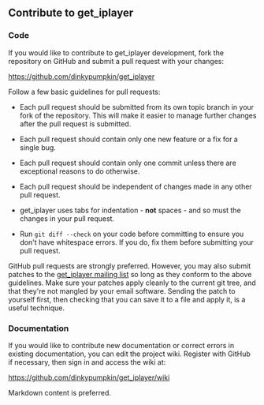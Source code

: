 ## Contribute to get_iplayer

### Code

If you would like to contribute to get_iplayer development, fork the repository on GitHub and submit a pull request with your changes:

<https://github.com/dinkypumpkin/get_iplayer>

Follow a few basic guidelines for pull requests:

- Each pull request should be submitted from its own topic branch in your fork of the repository.  This will make it easier to manage further changes after the pull request is submitted.

- Each pull request should contain only one new feature or a fix for a single bug.

- Each pull request should contain only one commit unless there are exceptional reasons to do otherwise.

- Each pull request should be independent of changes made in any other pull request.

- get_iplayer uses tabs for indentation - **not** spaces - and so must the changes in your pull request.

- Run `git diff --check` on your code before committing to ensure you don't have whitespace errors.  If you do, fix them before submitting your pull request.

GitHub pull requests are strongly preferred.  However, you may also submit patches to the [get_iplayer mailing list](http://lists.infradead.org/mailman/listinfo/get_iplayer) so long as they conform to the above guidelines.  Make sure your patches apply cleanly to the current git tree, and that they're not mangled by your email software. Sending the patch to yourself first, then checking that you can save it to a file and apply it, is a useful technique.

### Documentation

If you would like to contribute new documentation or correct errors in existing documentation, you can edit the project wiki.  Register with GitHub if necessary, then sign in and access the wiki at:

<https://github.com/dinkypumpkin/get_iplayer/wiki>

Markdown content is preferred.